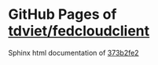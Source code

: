 GitHub Pages of [tdviet/fedcloudclient](https://github.com/tdviet/fedcloudclient.git)
===
Sphinx html documentation of [373b2fe2](https://github.com/tdviet/fedcloudclient/tree/373b2fe2f7c02541cda29b3e2720bfa5b6741f06)
